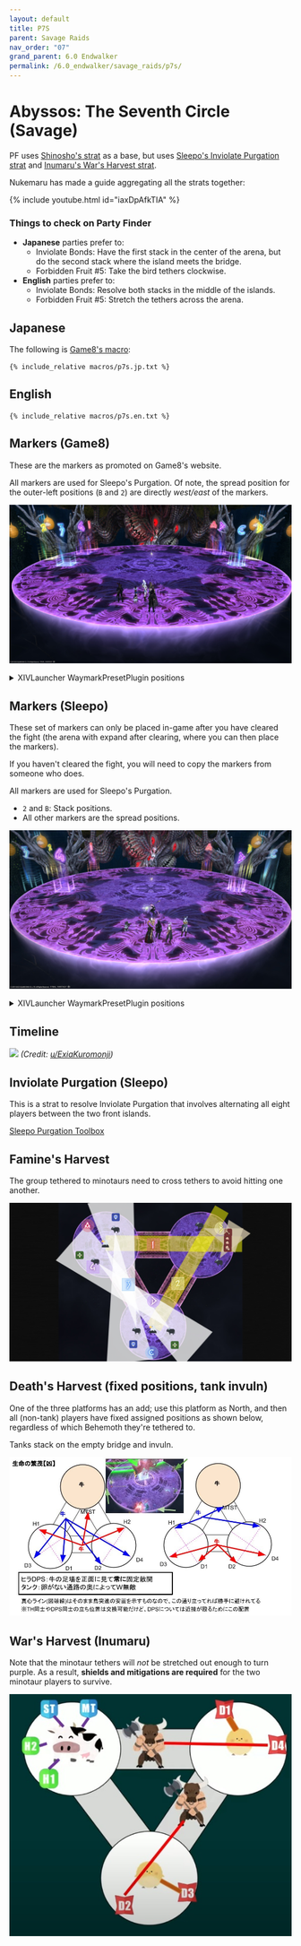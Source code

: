 ```yaml
---
layout: default
title: P7S
parent: Savage Raids
nav_order: "07"
grand_parent: 6.0 Endwalker
permalink: /6.0_endwalker/savage_raids/p7s/
---
```


# Abyssos: The Seventh Circle (Savage)

PF uses [Shinosho's strat](https://youtu.be/JOMBTuWf-j8) as a base, but uses  [Sleepo's Inviolate Purgation strat](https://ff14.toolboxgaming.space/?id=339073562612661&preview=1) and [Inumaru's War's Harvest strat](#wars-harvest-inumaru).

Nukemaru has made a guide aggregating all the strats together:

{% include youtube.html id="iaxDpAfkTIA" %}

### Things to check on Party Finder

- **Japanese** parties prefer to:
  - Inviolate Bonds: Have the first stack in the center of the arena, but do the second stack where the island meets the bridge.
  - Forbidden Fruit #5: Take the bird tethers clockwise.
- **English** parties prefer to:
  - Inviolate Bonds: Resolve both stacks in the middle of the islands.
  - Forbidden Fruit #5: Stretch the tethers across the arena.

## Japanese

The following is [Game8's macro](https://game8.jp/ff14/479465):
```
{% include_relative macros/p7s.jp.txt %}
```

## English
```
{% include_relative macros/p7s.en.txt %}
```

## Markers (Game8)

These are the markers as promoted on Game8's website.

All markers are used for Sleepo's Purgation. Of note, the spread position for the outer-left positions (`B` and `2`) are directly *west/east* of the markers.

![](images/markers_game8.jpg)
<details markdown=block>
<summary>XIVLauncher WaymarkPresetPlugin positions</summary>

```json
{"Name":"P7S (Game8)","MapID":877,"A":{"X":114.29,"Y":0.0,"Z":86.151,"ID":0,"Active":true},"B":{"X":119.543,"Y":0.0,"Z":96.25,"ID":1,"Active":true},"C":{"X":114.29,"Y":0.0,"Z":100.75,"ID":2,"Active":true},"D":{"X":114.29,"Y":0.0,"Z":91.75,"ID":3,"Active":true},"One":{"X":85.71,"Y":0.0,"Z":86.151,"ID":4,"Active":true},"Two":{"X":80.457,"Y":0.0,"Z":96.25,"ID":5,"Active":true},"Three":{"X":85.71,"Y":0.0,"Z":100.75,"ID":6,"Active":true},"Four":{"X":85.71,"Y":0.0,"Z":91.75,"ID":7,"Active":true}}
```

</details>

## Markers (Sleepo)

These set of markers can only be placed in-game after you have cleared the fight (the arena with expand after clearing, where you can then place the markers).

If you haven't cleared the fight, you will need to copy the markers from someone who does.

All markers are used for Sleepo's Purgation.

- `2` and `B`: Stack positions.
- All other markers are the spread positions.

![](images/markers_sleepo.jpg)
<details markdown=block>
<summary>XIVLauncher WaymarkPresetPlugin positions</summary>

```json
{"Name":"P7S (Sleepo)","MapID":877,"A":{"X":114.29,"Y":0.0,"Z":82.75,"ID":0,"Active":true},"B":{"X":122.084,"Y":0.0,"Z":87.25,"ID":1,"Active":true},"C":{"X":122.0842,"Y":0.0,"Z":96.25,"ID":2,"Active":true},"D":{"X":114.29,"Y":0.0,"Z":100.75,"ID":3,"Active":true},"One":{"X":85.71,"Y":0.0,"Z":82.75,"ID":4,"Active":true},"Two":{"X":77.915,"Y":0.0,"Z":87.25,"ID":5,"Active":true},"Three":{"X":77.915,"Y":0.0,"Z":96.25,"ID":6,"Active":true},"Four":{"X":85.71,"Y":0.0,"Z":100.75,"ID":7,"Active":true}}
```

</details>

## Timeline
![](https://preview.redd.it/gvazt7d9ngm91.png?width=1718&format=png&auto=webp&s=c04fcb786ac3df24733e4136cda2e927cf2727ce)
*(Credit: [u/ExiaKuromonji](https://www.reddit.com/r/ffxiv/comments/x891mn/p7s_timeline/))*

## Inviolate Purgation (Sleepo)

This is a strat to resolve Inviolate Purgation that involves alternating all eight players between the two front islands.

[Sleepo Purgation Toolbox](https://ff14.toolboxgaming.space/?id=339073562612661&preview=1)

## Famine's Harvest

The group tethered to minotaurs need to cross tethers to avoid hitting one another.

![](images/famines_harvest.jpg)

## Death's Harvest (fixed positions, tank invuln)

One of the three platforms has an add; use this platform as North, and then all (non-tank) players have fixed assigned positions as shown below, regardless of which Behemoth they're tethered to.

Tanks stack on the empty bridge and invuln.

![](images/deaths_harvest.jpg)

## War's Harvest (Inumaru)

Note that the minotaur tethers will *not* be stretched out enough to turn purple. As a result, **shields and mitigations are required** for the two minotaur players to survive.

![](images/wars_harvest.jpg)
